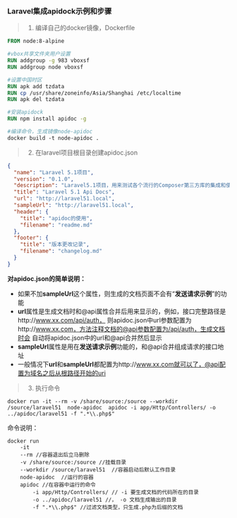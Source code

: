 ### Laravel集成apidock示例和步骤
> 1. 编译自己的docker镜像，Dockerfile
```dockerfile
FROM node:8-alpine

#vbox共享文件夹用户设置
RUN addgroup -g 983 vboxsf
RUN addgroup node vboxsf

#设置中国时区
RUN apk add tzdata
RUN cp /usr/share/zoneinfo/Asia/Shanghai /etc/localtime
RUN apk del tzdata

#安装apidock
RUN npm install apidoc -g

#编译命令，生成镜像node-apidoc
docker build -t node-apidoc .
```

> 2. 在laravel项目根目录创建apidoc.json
```json
{
  "name": "Laravel 5.1项目",
  "version": "0.1.0",
  "description": "Laravel5.1项目，用来测试各个流行的Composer第三方库的集成和使用",
  "title": "Laravel 5.1 Api Docs",
  "url": "http://laravel51.local",
  "sampleUrl": "http://laravel51.local",
  "header": {
    "title": "apidoc的使用",
    "filename": "readme.md"
  },
  "footer": {
    "title": "版本更改记录",
    "filename": "changelog.md"
  }
}
```
**对apidoc.json的简单说明：**
- 如果不加**sampleUrl**这个属性，则生成的文档页面不会有“**发送请求示例**”的功能
- **url**属性是生成文档时和@api属性合并后用来显示的，例如，接口完整路径是http://www.xx.com/api/auth，
   则apidoc.json中url参数配置为http://www.xx.com，方法注释文档的@api参数配置为/api/auth，生成文档时会
   自动将apidoc.json中的url和@api合并然后显示
- **sampleUrl**属性是用在**发送请求示例**功能的，和@api合并组成请求的接口地址
- 一般情况下**url**和**sampleUrl**都配置为http://www.xx.com就可以了，@api配置为域名之后从根路径开始的uri

> 3. 执行命令
```
docker run -it --rm -v /share/source:/source --workdir /source/laravel51  node-apidoc  apidoc -i app/Http/Controllers/ -o ../apidoc/laravel51 -f ".*\\.php$"
```
命令说明：
```
docker run 
    -it 
    --rm //容器退出后立马删除
    -v /share/source:/source //挂载目录
    --workdir /source/laravel51  //容器启动后默认工作目录
    node-apidoc  //运行的容器
    apidoc //在容器中运行的命令
        -i app/Http/Controllers/ // -i 要生成文档的代码所在的目录
        -o ../apidoc/laravel51 //， -o 文档生成输出的目录
        -f ".*\\.php$" //过滤文档类型，只生成.php为后缀的文档
    
```
